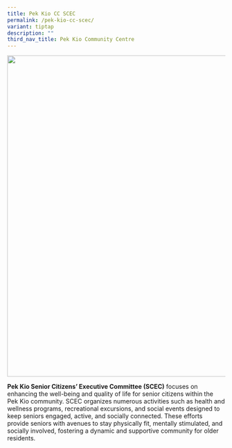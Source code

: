 ```yaml
---
title: Pek Kio CC SCEC
permalink: /pek-kio-cc-scec/
variant: tiptap
description: ""
third_nav_title: Pek Kio Community Centre
---
```

<div class="isomer-image-wrapper">
<img style="width: 740px; color: rgb(0, 0, 0); font-family: system-ui, -apple-system, &quot;system-ui&quot;, &quot;Segoe UI&quot;, Roboto, Oxygen, Ubuntu, Cantarell, &quot;Open Sans&quot;, &quot;Helvetica Neue&quot;, sans-serif; font-size: medium; font-style: normal; font-variant-ligatures: normal; font-variant-caps: normal; font-weight: 400; letter-spacing: normal; orphans: 2; text-align: start; text-indent: 0px; text-transform: none; widows: 2; word-spacing: 0px; -webkit-text-stroke-width: 0px; white-space: normal; text-decoration-thickness: initial; text-decoration-style: initial; text-decoration-color: initial;" height="auto" width="100%" src="https://moca.sgp1.cdn.digitaloceanspaces.com/Our%20Communities/61539eee2579517b39c8f792_Pek%2520Kio%2520CC%2520SCEC.webp">
</div>
<p><strong>Pek Kio Senior Citizens’ Executive Committee (SCEC)</strong> focuses
on enhancing the well-being and quality of life for senior citizens within
the Pek Kio community. SCEC organizes numerous activities such as health
and wellness programs, recreational excursions, and social events designed
to keep seniors engaged, active, and socially connected. These efforts
provide seniors with avenues to stay physically fit, mentally stimulated,
and socially involved, fostering a dynamic and supportive community for
older residents.</p>